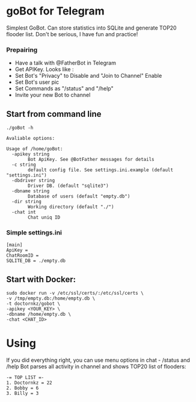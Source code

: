 # goBot for Telegram

Simplest GoBot. Can store statistics into SQLite and generate TOP20 flooder list. 
Don't be serious, I have fun and practice!

### Prepairing 
 - Have a talk with @FatherBot in Telegram
 - Get APIKey. Looks like <NUM>:<HASH>
 - Set Bot's "Privacy" to Disable and "Join to Channel" Enable
 - Set Bot's user pic
 - Set Commands as "/status" and "/help"
 - Invite your new Bot to channel

## Start from command line
```
./goBot -h

Avaliable options:

Usage of /home/goBot:
  -apikey string
        Bot ApiKey. See @BotFather messages for details
  -c string
        default config file. See settings.ini.example (default "settings.ini")
  -dbdriver string
        Driver DB. (default "sqlite3")
  -dbname string
        Database of users (default "empty.db")
  -dir string
        Working directory (default "./")
  -chat int
        Chat uniq ID
```

### Simple settings.ini

```
[main]
ApiKey = 
ChatRoomID = 
SQLITE_DB = ./empty.db
```

## Start with Docker:
```
sudo docker run -v /etc/ssl/certs/:/etc/ssl/certs \
-v /tmp/empty.db:/home/empty.db \
-t doctornkz/gobot \
-apikey <YOUR_KEY> \
-dbname /home/empty.db \
-chat <CHAT_ID>
```

# Using 

If you did everything right, you can use menu options in chat - /status and /help
Bot parses all activity in channel and shows TOP20 list of flooders:
```
-= TOP LIST =- 
1. Doctornkz = 22
2. Bobby = 6
3. Billy = 3
```
